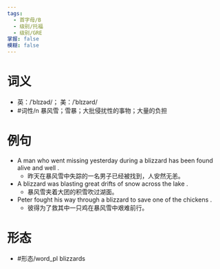 ```yaml
---
tags:
  - 首字母/B
  - 级别/托福
  - 级别/GRE
掌握: false
模糊: false
---
```

# 词义
- 英：/ˈblɪzəd/； 美：/ˈblɪzərd/
- #词性/n  暴风雪；雪暴；大批侵扰性的事物；大量的负担
# 例句
- A man who went missing yesterday during a blizzard has been found alive and well .
	- 昨天在暴风雪中失踪的一名男子已经被找到，人安然无恙。
- A blizzard was blasting great drifts of snow across the lake .
	- 暴风雪夹着大团的积雪吹过湖面。
- Peter fought his way through a blizzard to save one of the chickens .
	- 彼得为了救其中一只鸡在暴风雪中艰难前行。
# 形态
- #形态/word_pl blizzards
